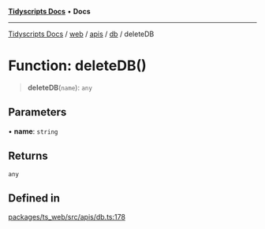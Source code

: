 [**Tidyscripts Docs**](../../../../../../../README.md) • **Docs**

***

[Tidyscripts Docs](../../../../../../../globals.md) / [web](../../../../../README.md) / [apis](../../../README.md) / [db](../README.md) / deleteDB

# Function: deleteDB()

> **deleteDB**(`name`): `any`

## Parameters

• **name**: `string`

## Returns

`any`

## Defined in

[packages/ts\_web/src/apis/db.ts:178](https://github.com/sheunaluko/tidyscripts/blob/master/packages/ts_web/src/apis/db.ts#L178)
